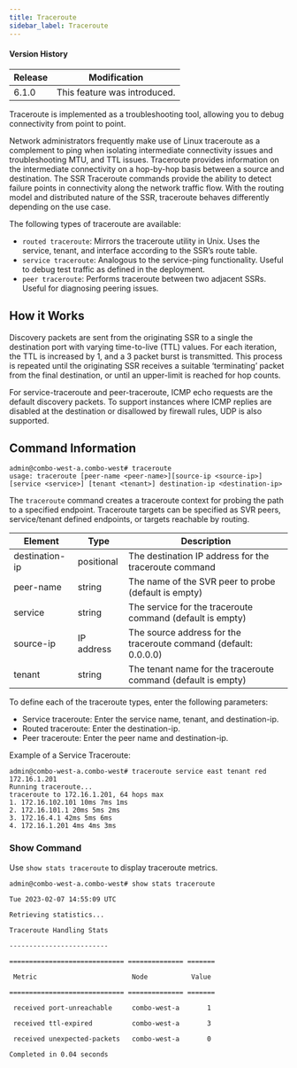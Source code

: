 ```yaml
---
title: Traceroute
sidebar_label: Traceroute
---
```

#### Version History

| Release | Modification |
| ------- | ------------ |
| 6.1.0   | This feature was introduced. |

Traceroute is implemented as a troubleshooting tool, allowing you to debug  connectivity from point to point.

Network administrators frequently make use of Linux traceroute as a complement to ping when isolating intermediate connectivity issues and troubleshooting MTU, and TTL issues. Traceroute provides information on the intermediate connectivity on a hop-by-hop basis between a source and destination. The SSR Traceroute commands provide the ability to detect failure points in connectivity along the network traffic flow. With the routing model and distributed nature of the SSR, traceroute behaves differently depending on the use case.

The following types of traceroute are available:

- `routed traceroute`: Mirrors the traceroute utility in Unix. Uses the service, tenant, and interface according to the SSR’s route table.
- `service traceroute`: Analogous to the service-ping functionality. Useful to debug test traffic as defined in the deployment.
- `peer traceroute`: Performs traceroute between two adjacent SSRs. Useful for diagnosing peering issues.

## How it Works

Discovery packets are sent from the originating SSR to a single the destination port with varying time-to-live (TTL) values. For each iteration, the TTL is increased by 1, and a 3 packet burst is transmitted. This process is repeated until the originating SSR receives a suitable ‘terminating’ packet from the final destination, or until an upper-limit is reached for hop counts. 

For service-traceroute and peer-traceroute, ICMP echo requests are the default discovery packets. To support instances where ICMP replies are disabled at the destination or disallowed by firewall rules, UDP is also supported.

## Command Information

```
admin@combo-west-a.combo-west# traceroute
usage: traceroute [peer-name <peer-name>][source-ip <source-ip>] [service <service>] [tenant <tenant>] destination-ip <destination-ip>
```

The `traceroute` command creates a traceroute context for probing the path to a specified endpoint. Traceroute targets can be specified as SVR peers, service/tenant defined endpoints, or targets reachable by routing.

| Element | Type | Description |
| --- | --- | --- |
| destination-ip | positional | The destination IP address for the traceroute command |
| peer-name | string | The name of the SVR peer to probe (default is empty) |
| service | string | The service for the traceroute command (default is empty) |
| source-ip | IP address | The source address for the traceroute command (default: 0.0.0.0) |
| tenant | string | The tenant name for the traceroute command (default is empty) |

To define each of the traceroute types, enter the following parameters:

- Service traceroute: Enter the service name, tenant, and destination-ip.
- Routed traceroute: Enter the destination-ip.
- Peer traceroute: Enter the peer name and destination-ip.

Example of a Service Traceroute:
```
admin@combo-west-a.combo-west# traceroute service east tenant red 172.16.1.201
Running traceroute...
traceroute to 172.16.1.201, 64 hops max 
1. 172.16.102.101 10ms 7ms 1ms
2. 172.16.101.1 20ms 5ms 2ms
3. 172.16.4.1 42ms 5ms 6ms
4. 172.16.1.201 4ms 4ms 3ms
```

### Show Command

Use `show stats traceroute` to display traceroute metrics.

```
admin@combo-west-a.combo-west# show stats traceroute 

Tue 2023-02-07 14:55:09 UTC 

Retrieving statistics... 

Traceroute Handling Stats 

------------------------- 

============================= ============== ======= 

 Metric                        Node           Value 

============================= ============== ======= 

 received port-unreachable     combo-west-a       1 

 received ttl-expired          combo-west-a       3 

 received unexpected-packets   combo-west-a       0 

Completed in 0.04 seconds 
```